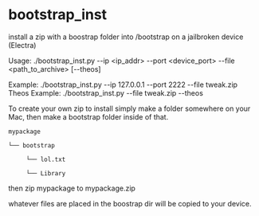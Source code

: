 # bootstrap_inst

install a zip with a boostrap folder into /bootstrap on a jailbroken device (Electra)

Usage: ./bootstrap_inst.py --ip <ip_addr> --port <device_port> --file <path_to_archive> [--theos]


Example: ./bootstrap_inst.py --ip 127.0.0.1 --port 2222 --file tweak.zip
Theos Example: ./bootstrap_inst.py --file tweak.zip --theos


To create your own zip to install simply make a folder somewhere on your Mac, then make a bootstrap folder inside of that.


	mypackage

	└── bootstrap

   		 └── lol.txt
    
   		 └── Library
    
    
then zip mypackage to mypackage.zip

whatever files are placed in the boostrap dir will be copied to your device.
